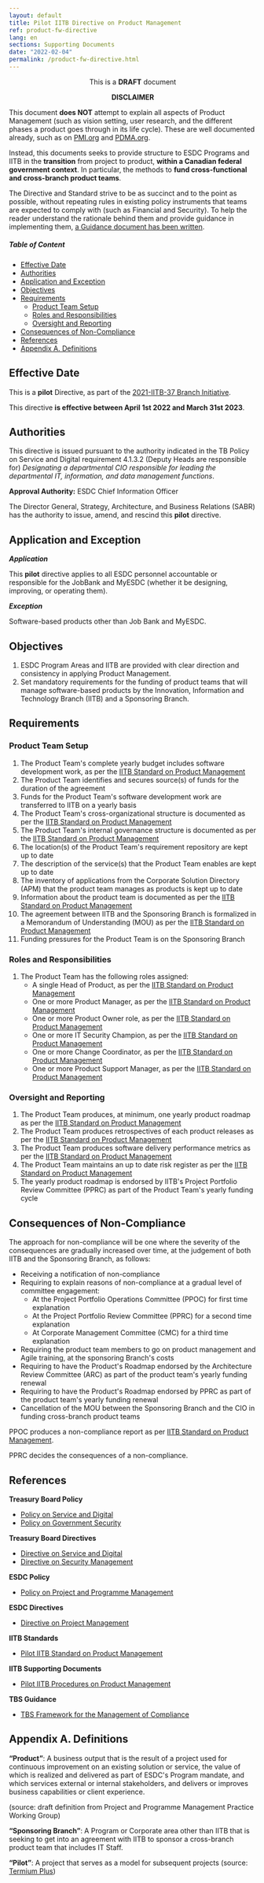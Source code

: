 ```yaml
---
layout: default
title: Pilot IITB Directive on Product Management
ref: product-fw-directive
lang: en
sections: Supporting Documents
date: "2022-02-04"
permalink: /product-fw-directive.html
---
```

<!-- markdownlint-disable MD033 -->

<div class="alert alert-info" style="text-align: center;">This is a <strong>DRAFT</strong> document</div>

<div class="alert alert-warning">
    <p align="center"><strong>DISCLAIMER</strong></p>
    <p>
This document <strong>does NOT</strong> attempt to explain all aspects of Product Management (such as vision setting, user research, and the different phases a product goes through in its life cycle).
These are well documented already, such as on <a href="https://www.pmi.org/disciplined-agile/process/product-management">PMI.org</a> and <a href="https://community.pdma.org/knowledgehub/home">PDMA.org</a>.
    </p>
    <p>
    Instead, this documents seeks to provide structure to ESDC Programs and IITB in the <strong>transition</strong> from project to product, <strong>within a Canadian federal government context</strong>.
    In particular, the methods to <strong>fund cross-functional and cross-branch product teams</strong>.
    </p>
    <p>
    The Directive and Standard strive to be as succinct and to the point as possible, without repeating rules in existing policy instruments that teams are expected to comply with (such as Financial and Security). To help the reader understand the rationale behind them and provide guidance in implementing them, <a href="{{ site.baseurl }}/product-fw-guidance.html">a Guidance document has been written</a>.
    </p>
</div>

<!-- markdownlint-disable MD001 -->
##### Table of Content <!-- omit in toc -->
<!-- markdownlint-enable MD001 -->
- [Effective Date](#effective-date)
- [Authorities](#authorities)
- [Application and Exception](#application-and-exception)
- [Objectives](#objectives)
- [Requirements](#requirements)
  - [Product Team Setup](#product-team-setup)
  - [Roles and Responsibilities](#roles-and-responsibilities)
  - [Oversight and Reporting](#oversight-and-reporting)
- [Consequences of Non-Compliance](#consequences-of-non-compliance)
- [References](#references)
- [Appendix A. Definitions](#appendix-a-definitions)

## Effective Date

This is a **pilot** Directive, as part of the [2021-IITB-37 Branch Initiative](https://gpp-ppm.service.gc.ca/sites/pwa/Project%20Detail%20Pages/Information%20du%20projet_Project%20Information.aspx?ProjUid=254fdc79-b54b-ec11-96b7-005056aff0e7&ret=0).

This directive **is effective between April 1st 2022 and March 31st 2023**.

## Authorities

This directive is issued pursuant to the authority indicated in the TB Policy on Service and Digital requirement 4.1.3.2 (Deputy Heads are responsible for) _Designating a departmental CIO responsible for leading the departmental IT, information, and data management functions_.

**Approval Authority:** ESDC Chief Information Officer

The Director General, Strategy, Architecture, and Business Relations (SABR) has the authority to issue, amend, and rescind this **pilot** directive.

## Application and Exception

**_Application_**

This **pilot** directive applies to all ESDC personnel accountable or responsible for the JobBank and MyESDC (whether it be designing, improving, or operating them).

**_Exception_**

Software-based products other than Job Bank and MyESDC.

## Objectives

1. ESDC Program Areas and IITB are provided with clear direction and consistency in applying Product Management.
2. Set mandatory requirements for the funding of product teams that will manage software-based products by the Innovation, Information and Technology Branch (IITB) and a Sponsoring Branch.

## Requirements

### Product Team Setup

1. The Product Team's complete yearly budget includes software development work, as per the [IITB Standard on Product Management](product-fw-standard.html#software-development-work)
2. The Product Team identifies and secures source(s) of funds for the duration of the agreement
3. Funds for the Product Team's software development work are transferred to IITB on a yearly basis
4. The Product Team's cross-organizational structure is documented as per the [IITB Standard on Product Management](product-fw-standard.html#product-team-organizational-structure)
5. The Product Team's internal governance structure is documented as per the [IITB Standard on Product Management](product-fw-standard.html#product-team-governance-structure)
6. The location(s) of the Product Team's requirement repository are kept up to date
7. The description of the service(s) that the Product Team enables are kept up to date
8. The inventory of applications from the Corporate Solution Directory (APM) that the product team manages as products is kept up to date
9. Information about the product team is documented as per the [IITB Standard on Product Management](product-fw-standard.html#product-team-brief)
10. The agreement between IITB and the Sponsoring Branch is formalized in a Memorandum of Understanding (MOU) as per the [IITB Standard on Product Management](product-fw-standard.html#memorandum-of-understanding-mou)
11. Funding pressures for the Product Team is on the Sponsoring Branch

### Roles and Responsibilities

1. The Product Team has the following roles assigned:
    - A single Head of Product, as per the [IITB Standard on Product Management](product-fw-standard.html#head-of-product-role)
    - One or more Product Manager, as per the [IITB Standard on Product Management](product-fw-standard.html#product-manager-role)
    - One or more Product Owner role, as per the [IITB Standard on Product Management](product-fw-standard.html#product-owner-role)
    - One or more IT Security Champion, as per the [IITB Standard on Product Management](product-fw-standard.html#it-security-champion-role)
    - One or more Change Coordinator, as per the [IITB Standard on Product Management](product-fw-standard.html#change-coordinator-role)
    - One or more Product Support Manager, as per the [IITB Standard on Product Management](product-fw-standard.html#product-support-manager-role)

### Oversight and Reporting

1. The Product Team produces, at minimum, one yearly product roadmap as per the [IITB Standard on Product Management](product-fw-standard.html#product-roadmap-executive-view)
2. The Product Team produces retrospectives of each product releases as per the [IITB Standard on Product Management](product-fw-standard.html#release-impact-analysis)
3. The Product Team produces software delivery performance metrics as per the [IITB Standard on Product Management](product-fw-standard.html#product-teams-software-performance-metrics)
4. The Product Team maintains an up to date risk register as per the [IITB Standard on Product Management](product-fw-standard.html#risk-register)
5. The yearly product roadmap is endorsed by IITB's Project Portfolio Review Committee (PPRC) as part of the Product Team's yearly funding cycle

## Consequences of Non-Compliance

The approach for non-compliance will be one where the severity of the consequences are gradually increased over time, at the judgement of both IITB and the Sponsoring Branch, as follows:

- Receiving a notification of non-compliance
- Requiring to explain reasons of non-compliance at a gradual level of committee engagement:
  - At the Project Portfolio Operations Committee (PPOC) for first time explanation
  - At the Project Portfolio Review Committee (PPRC) for a second time explanation
  - At Corporate Management Committee (CMC) for a third time explanation
- Requiring the product team members to go on product management and Agile training, at the sponsoring Branch's costs
- Requiring to have the Product's Roadmap endorsed by the Architecture Review Committee (ARC) as part of the product team's yearly funding renewal
- Requiring to have the Product's Roadmap endorsed by PPRC as part of the product team's yearly funding renewal
- Cancellation of the MOU between the Sponsoring Branch and the CIO in funding cross-branch product teams

PPOC produces a non-compliance report as per [IITB Standard on Product Management](product-fw-standard.html#non-compliance-report).

PPRC decides the consequences of a non-compliance.

## References
<!-- markdownlint-disable MD036 -->

**Treasury Board Policy**

- [Policy on Service and Digital](https://www.tbs-sct.gc.ca/pol/doc-eng.aspx?id=32603)
- [Policy on Government Security](https://www.tbs-sct.gc.ca/pol/doc-eng.aspx?id=16578)

**Treasury Board Directives**

- [Directive on Service and Digital](https://www.tbs-sct.gc.ca/pol/doc-eng.aspx?id=32601)
- [Directive on Security Management](https://www.tbs-sct.gc.ca/pol/doc-eng.aspx?id=32611)

**ESDC Policy**

- [Policy on Project and Programme Management](https://gpp-ppm.service.gc.ca/sites/pwa/ESDCKnowledgeRepository/All%20Documents/Policy%20on%20Project%20and%20Programme%20Management.pdf)

**ESDC Directives**

- [Directive on Project Management](https://gpp-ppm.service.gc.ca/sites/pwa/ESDCKnowledgeRepository/All%20Documents/Directive%20on%20Project%20Management.pdf)

**IITB Standards**

- [Pilot IITB Standard on Product Management](product-fw-directive.html)

**IITB Supporting Documents**

- [Pilot IITB Procedures on Product Management](product-fw-procedures.html)

**TBS Guidance**

- [TBS Framework for the Management of Compliance](https://www.tbs-sct.gc.ca/pol/doc-eng.aspx?id=17151)

<!-- markdownlint-enable MD036 -->
## Appendix A. Definitions

**“Product”**: A business output that is the result of a project used for continuous improvement on an existing solution or service, the value of which is realized and delivered as part of ESDC's Program mandate, and which services external or internal stakeholders, and delivers or improves business capabilities or client experience.

(source: draft definition from Project and Programme Management Practice Working Group)

**“Sponsoring Branch”**: A Program or Corporate area other than IITB that is seeking to get into an agreement with IITB to sponsor a cross-branch product team that includes IT Staff.

**“Pilot”**: A project that serves as a model for subsequent projects (source: [Termium Plus](https://www.btb.termiumplus.gc.ca/tpv2alpha/alpha-eng.html?lang=eng&i=1&srchtxt=pilot&codom2nd_wet=AE#resultrecs))
